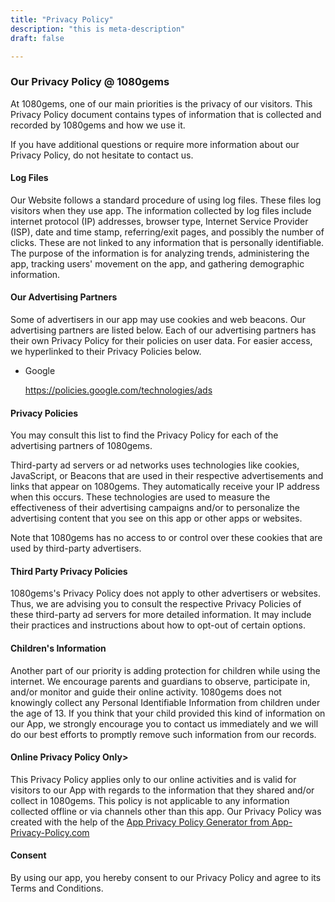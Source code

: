 ```yaml
---
title: "Privacy Policy"
description: "this is meta-description"
draft: false

---
```

### Our Privacy Policy @ 1080gems

At 1080gems, one of our main priorities is the privacy of our visitors. This Privacy Policy document contains types of information that is collected and recorded by 1080gems and how we use it.

If you have additional questions or require more information about our Privacy Policy, do not hesitate to contact us.

#### Log Files
Our Website follows a standard procedure of using log files. These files log visitors when they use app. The information collected by log files include internet protocol (IP) addresses, browser type, Internet Service Provider (ISP), date and time stamp, referring/exit pages, and possibly the number of clicks. These are not linked to any information that is personally identifiable. The purpose of the information is for analyzing trends, administering the app, tracking users' movement on the app, and gathering demographic information.

#### Our Advertising Partners
Some of advertisers in our app may use cookies and web beacons. Our advertising partners are listed below. Each of our advertising partners has their own Privacy Policy for their policies on user data. For easier access, we hyperlinked to their Privacy Policies below.</p>

<ul>
    <li>
        <p>Google</p>
        <p><a href="https://policies.google.com/technologies/ads">https://policies.google.com/technologies/ads</a></p>
    </li>
</ul>

#### Privacy Policies

<P>You may consult this list to find the Privacy Policy for each of the advertising partners of 1080gems.</p>

<p>Third-party ad servers or ad networks uses technologies like cookies, JavaScript, or Beacons that are used in their respective advertisements and links that appear on 1080gems. They automatically receive your IP address when this occurs. These technologies are used to measure the effectiveness of their advertising campaigns and/or to personalize the advertising content that you see on this app or other apps or websites.</p>

<p>Note that 1080gems has no access to or control over these cookies that are used by third-party advertisers.</p>

#### Third Party Privacy Policies

<p>1080gems's Privacy Policy does not apply to other advertisers or websites. Thus, we are advising you to consult the respective Privacy Policies of these third-party ad servers for more detailed information. It may include their practices and instructions about how to opt-out of certain options.

#### Children's Information

Another part of our priority is adding protection for children while using the internet. We encourage parents and guardians to observe, participate in, and/or monitor and guide their online activity.
1080gems does not knowingly collect any Personal Identifiable Information from children under the age of 13. If you think that your child provided this kind of information on our App, we strongly encourage you to contact us immediately and we will do our best efforts to promptly remove such information from our records.

#### Online Privacy Policy Only>

This Privacy Policy applies only to our online activities and is valid for visitors to our App with regards to the information that they shared and/or collect in 1080gems. This policy is not applicable to any information collected offline or via channels other than this app. Our Privacy Policy was created with the help of the <a href="https://www.app-privacy-policy.com/app-privacy-policy-generator/">App Privacy Policy Generator from App-Privacy-Policy.com</a>

#### Consent

<p>By using our app, you hereby consent to our Privacy Policy and agree to its Terms and Conditions.</p>